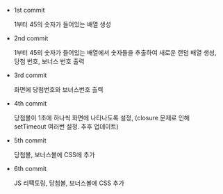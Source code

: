 * 1st commit

  1부터 45의 숫자가 들어있는 배열 생성

* 2nd commit

  1부터 45의 숫자가 들어있는 배열에서 숫자들을 추출하여 새로운 랜덤 배열 생성,
  당첨 번호, 보너스 번호 출력

* 3rd commit

  화면에 당첨번호와 보너스번호 출력

* 4th commit

  당첨볼이 1초에 하나씩 화면에 나타나도록 설정,
  (closure 문제로 인해 setTimeout 여러번 설정. 추후 업데이트)

* 5th commit
  
  당첨볼, 보너스볼에 CSS에 추가

* 6th commit

  JS 리팩토링, 당첨볼, 보너스볼에 CSS 추가